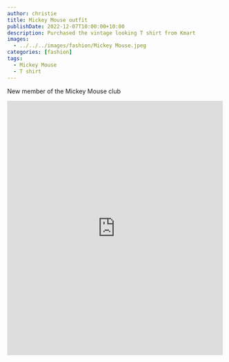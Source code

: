 ```yaml
---
author: christie
title: Mickey Mouse outfit
publishDate: 2022-12-07T10:00:00+10:00
description: Purchased the vintage looking T shirt from Kmart
images:
  - ../../../images/fashion/Mickey Mouse.jpeg
categories: [fashion]
tags:
  - Mickey Mouse
  - T shirt
---
```


New member of the Mickey Mouse club

<iframe src="https://www.facebook.com/plugins/post.php?href=https%3A%2F%2Fwww.facebook.com%2Fchris1.tham%2Fposts%2Fpfbid037qkxuoXY5AnoNH3ecJJui4uyB83fF11mUK7EdhsUDgxHUdWz75VhAtyP4wymQa1gl&show_text=true&width=500" width="500" height="589" style="border:none;overflow:hidden" scrolling="no" frameborder="0" allowfullscreen="true" allow="autoplay; clipboard-write; encrypted-media; picture-in-picture; web-share"></iframe>
